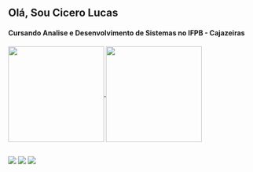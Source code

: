 ## Olá, Sou Cicero Lucas
#### Cursando Analise e Desenvolvimento de Sistemas no IFPB - Cajazeiras

  <div>
    <a href = "https://github.com/CiceroLucas">
    <img height="195em" align="center" src="https://github-readme-stats.vercel.app/api?username=CiceroLucas&&show_icons=true&title_color=ffffff&icon_color=bb2acf&text_color=daf7dc&bg_color=151515"/>
    <img height="195em" align="center" src="https://github-readme-stats.vercel.app/api/top-langs/?username=CiceroLucas&langs_count=8&theme=dark"/>
  </div>

##
  <div>
    <a href="https://discord.gg/5sWqjcXCMs" target="_blank"><img src="https://img.shields.io/badge/Discord-7289DA?style=for-the-badge&logo=discord&logoColor=white" target="_blank"></a>
    <a href="mailto:lukasferreiradesousa890@gmail.com" target="_blank"><img src="https://img.shields.io/badge/Gmail-D14836?style=for-the-badge&logo=gmail&logoColor=white" target="_blank"></a>
    <a href="https://www.instagram.com/luscathefusca/" target="_blank"><img src="https://img.shields.io/badge/Instagram-E4405F?style=for-the-badge&logo=instagram&logoColor=white" target="_blank"></a>    
  </div>
